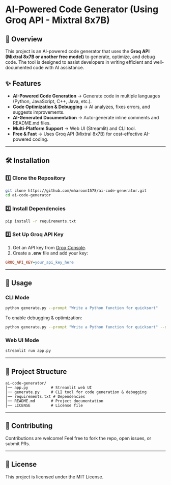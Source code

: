 # AI-Powered Code Generator (Using Groq API - Mixtral 8x7B)

## 🚀 Overview
This project is an AI-powered code generator that uses the **Groq API (Mixtral 8x7B or another free model)** to generate, optimize, and debug code. The tool is designed to assist developers in writing efficient and well-documented code with AI assistance.

## ✨ Features
- **AI-Powered Code Generation** → Generate code in multiple languages (Python, JavaScript, C++, Java, etc.).
- **Code Optimization & Debugging** → AI analyzes, fixes errors, and suggests improvements.
- **AI-Generated Documentation** → Auto-generate inline comments and README.md files.
- **Multi-Platform Support** → Web UI (Streamlit) and CLI tool.
- **Free & Fast** → Uses Groq API (Mixtral 8x7B) for cost-effective AI-powered coding.

---

## 🛠️ Installation
### 1️⃣ Clone the Repository
```bash
git clone https://github.com/mharoon1578/ai-code-generator.git
cd ai-code-generator
```

### 2️⃣ Install Dependencies
```bash
pip install -r requirements.txt
```

### 3️⃣ Set Up Groq API Key
1. Get an API key from [Groq Console](https://console.groq.com/).
2. Create a **.env** file and add your key:
```ini
GROQ_API_KEY=your_api_key_here
```

---

## 🎯 Usage
### CLI Mode
```bash
python generate.py --prompt "Write a Python function for quicksort"
```

To enable debugging & optimization:
```bash
python generate.py --prompt "Write a Python function for quicksort" --debug
```

### Web UI Mode
```bash
streamlit run app.py
```

---

## 📜 Project Structure
```
ai-code-generator/
│── app.py          # Streamlit web UI
│── generate.py     # CLI tool for code generation & debugging
│── requirements.txt # Dependencies
│── README.md       # Project documentation
│── LICENSE         # License file
```

---

## 📢 Contributing
Contributions are welcome! Feel free to fork the repo, open issues, or submit PRs.

---

## 📜 License
This project is licensed under the MIT License.


